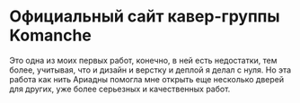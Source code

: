 # Официальный сайт кавер-группы Komanche 

Это одна из моих первых работ, конечно, в ней есть недостатки, тем более, учитывая, что и дизайн и верстку и деплой я делал с нуля. Но эта работа как нить Ариадны помогла мне открыть еще несколько дверей для других, уже более серьезных и качественных работ. 
